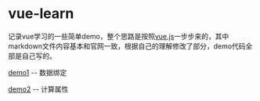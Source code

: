 # vue-learn
记录vue学习的一些简单demo，整个思路是按照[vue.js](http://cn.vuejs.org/guide)一步步来的，其中markdown文件内容基本和官网一致，根据自己的理解修改了部分，demo代码全部是自己写的。

[demo1](https://htmlpreview.github.io/?https://github.com/dsky1990/vue-learn/blob/master/demo1/demo1.html) -- 数据绑定  

[demo2](https://htmlpreview.github.io/?https://github.com/dsky1990/vue-learn/blob/master/demo2/demo2.html) -- 计算属性
